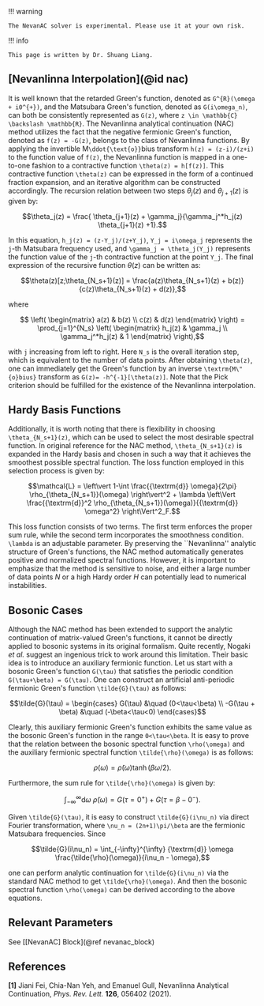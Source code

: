!!! warning

    The NevanAC solver is experimental. Please use it at your own risk.

!!! info

    This page is written by Dr. Shuang Liang.

## [Nevanlinna Interpolation](@id nac)

It is well known that the retarded Green's function, denoted as ``G^{R}(\omega + i0^{+})``, and the Matsubara Green's function, denoted as ``G(i\omega_n)``, can both be consistently represented as ``G(z)``, where ``z \in \mathbb{C} \backslash \mathbb{R}``. The Nevanlinna analytical continuation (NAC) method utilizes the fact that the negative fermionic Green's function, denoted as ``f(z) = -G(z)``, belongs to the class of Nevanlinna functions. By applying the invertible M``\ddot{\text{o}}``bius transform ``h(z) = (z-i)/(z+i)`` to the function value of ``f(z)``, the Nevanlinna function is mapped in a one-to-one fashion to a contractive function ``\theta(z) = h[f(z)]``. This contractive function ``\theta(z)`` can be expressed in the form of a continued fraction expansion, and an iterative algorithm can be constructed accordingly. The recursion relation between two steps $\theta_j(z)$ and $\theta_{j+1}(z)$ is given by:
```math
\theta_j(z) = \frac{ \theta_{j+1}(z) + \gamma_j}{\gamma_j^*h_j(z) \theta_{j+1}(z) +1}.
```
In this equation, ``h_j(z) = (z-Y_j)/(z+Y_j)``, ``Y_j = i\omega_j`` represents the ``j``-th Matsubara frequency used, and ``\gamma_j = \theta_j(Y_j)`` represents the function value of the ``j``-th contractive function at the point ``Y_j``. The final expression of the recursive function $\theta(z)$ can be written as:
```math
\theta(z)[z;\theta_{N_s+1}(z)] = \frac{a(z)\theta_{N_s+1}(z) + b(z)}{c(z)\theta_{N_s+1}(z) + d(z)},
```
where
```math
  \left(
    \begin{matrix}
      a(z) & b(z) \\
      c(z) & d(z)
    \end{matrix}
  \right) = \prod_{j=1}^{N_s}
  \left(
    \begin{matrix}
      h_j(z)           & \gamma_j \\
      \gamma_j^*h_j(z) & 1
    \end{matrix}
  \right),
```
with ``j`` increasing from left to right. Here ``N_s`` is the overall iteration step, which is equivalent to the number of data points. After obtaining ``\theta(z)``, one can immediately get the Green's function by an inverse ``\textrm{M\"{o}bius}`` transform as ``G(z)= -h^{-1}[\theta(z)]``. Note that the Pick criterion should be fulfilled for the existence of the Nevanlinna interpolation.

## Hardy Basis Functions

Additionally, it is worth noting that there is flexibility in choosing ``\theta_{N_s+1}(z)``, which can be used to select the most desirable spectral function. In original reference for the NAC method, ``\theta_{N_s+1}(z)`` is expanded in the Hardy basis and chosen in such a way that it achieves the smoothest possible spectral function. The loss function employed in this selection process is given by:
```math
\mathcal{L} = \left\vert 1-\int \frac{{\textrm{d}} \omega}{2\pi} \rho_{\theta_{N_s+1}}(\omega) \right\vert^2 + \lambda \left\Vert \frac{{\textrm{d}}^2 \rho_{\theta_{N_s+1}}(\omega)}{{\textrm{d}} \omega^2} \right\Vert^2_F.
```
This loss function consists of two terms. The first term enforces the proper sum rule, while the second term incorporates the smoothness condition. ``\lambda`` is an adjustable parameter. By preserving the ``Nevanlinna'' analytic structure of Green's functions, the NAC method automatically generates positive and normalized spectral functions. However, it is important to emphasize that the method is sensitive to noise, and either a large number of data points $N$ or a high Hardy order $H$ can potentially lead to numerical instabilities.

## Bosonic Cases

Although the NAC method has been extended to support the analytic continuation of matrix-valued Green's functions, it cannot be directly applied to bosonic systems in its original formalism. Quite recently, Nogaki *et al.* suggest an ingenious trick to work around this limitation. Their basic idea is to introduce an auxiliary fermionic function. Let us start with a bosonic Green's function ``G(\tau)`` that satisfies the periodic condition ``G(\tau+\beta) = G(\tau)``. One can construct an artificial anti-periodic fermionic Green's function ``\tilde{G}(\tau)`` as follows:
```math
\tilde{G}(\tau) = \begin{cases}
G(\tau) &\quad (0<\tau<\beta) \\
-G(\tau + \beta) &\quad (-\beta<\tau<0)
\end{cases}
```
Clearly, this auxiliary fermionic Green's function exhibits the same value as the bosonic Green's function in the range ``0<\tau<\beta``. It is easy to prove that the relation between the bosonic spectral function ``\rho(\omega)`` and the auxiliary fermionic spectral function ``\tilde{\rho}(\omega)`` is as follows:
```math
\rho(\omega) = \tilde{\rho}(\omega) \tanh(\beta\omega/2).
```
Furthermore, the sum rule for ``\tilde{\rho}(\omega)`` is given by:
```math
\int_{-\infty}^{\infty} {\textrm{d}} \omega~\tilde{\rho}(\omega) = G(\tau=0^+) + G(\tau=\beta-0^-).
```
Given ``\tilde{G}(\tau)``, it is easy to construct ``\tilde{G}(i\nu_n)`` via direct Fourier transformation, where ``\nu_n = (2n+1)\pi/\beta`` are the fermionic Matsubara frequencies. Since
```math
\tilde{G}(i\nu_n) = \int_{-\infty}^{\infty}
    {\textrm{d}} \omega \frac{\tilde{\rho}(\omega)}{i\nu_n - \omega},
```
one can perform analytic continuation for ``\tilde{G}(i\nu_n)`` via the standard NAC method to get ``\tilde{\rho}(\omega)``. And then the bosonic spectral function ``\rho(\omega)`` can be derived according to the above equations.

## Relevant Parameters

See [[NevanAC] Block](@ref nevanac_block)

## References

**[1]** Jiani Fei, Chia-Nan Yeh, and Emanuel Gull, Nevanlinna Analytical Continuation, *Phys. Rev. Lett.* **126**, 056402 (2021).
